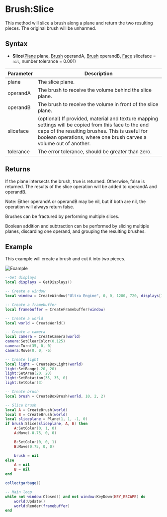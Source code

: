 # Brush:Slice

This method will slice a brush along a plane and return the two resulting pieces. The original brush will be unharmed.

## Syntax

- **Slice**([Plane](Plane.md) plane, [Brush](Brush.md) operandA, [Brush](Brush.md) operandB, [Face](Face.md) sliceface = `nil`, number tolerance = 0.001)

| Parameter | Description |
|---|---|
| plane | The slice plane. |
| operandA | The brush to receive the volume behind the slice plane. |
| operandB | The brush to receive the volume in front of the slice plane. |
| sliceface | (optional) If provided, material and texture mapping settings will be copied from this face to the end caps of the resulting brushes. This is useful for boolean operations, where one brush carves a volume out of another. |
| tolerance | The error tolerance, should be greater than zero. |

## Returns
If the plane intersects the brush, true is returned. Otherwise, false is returned. The results of the slice operation will be added to operandA and operandB.

Note: Either operandA or operandB may be nil, but if both are nil, the operation will always return false.

Brushes can be fractured by performing multiple slices.

Boolean addition and subtraction can be performed by slicing multiple planes, discarding one operand, and grouping the resulting brushes.

## Example

This example will create a brush and cut it into two pieces.

![Example](https://github.com/UltraEngine/Documentation/raw/master/Images/brush_slice.jpg)

```lua
--Get displays
local displays = GetDisplays()

-- Create a window
local window = CreateWindow("Ultra Engine", 0, 0, 1280, 720, displays[1], WINDOW_CENTER | WINDOW_TITLEBAR)

-- Create a framebuffer
local framebuffer = CreateFramebuffer(window)

-- Create a world
local world = CreateWorld()

-- Create a camera
local camera = CreateCamera(world)
camera:SetClearColor(0.125)
camera:Turn(35, 0, 0)
camera:Move(0, 0, -6)

-- Create light
local light = CreateBoxLight(world)
light:SetRange(-20, 20)
light:SetArea(20, 20)
light:SetRotation(35, 35, 0)
light:SetColor(3)

-- Create brush
local brush = CreateBoxBrush(world, 10, 2, 2)

-- Slice brush
local A = CreateBrush(world)
local B = CreateBrush(world)
local sliceplane = Plane(1, 1, -1, 0)
if brush:Slice(sliceplane, A, B) then
    A:SetColor(0, 1, 0)
    A:Move(-0.75, 0, 0)

    B:SetColor(0, 0, 1)
    B:Move(0.75, 0, 0)

    brush = nil
else
    A = nil
    B = nil
end

collectgarbage()

-- Main loop
while not window:Closed() and not window:KeyDown(KEY_ESCAPE) do
    world:Update()
    world:Render(framebuffer)
end
```
